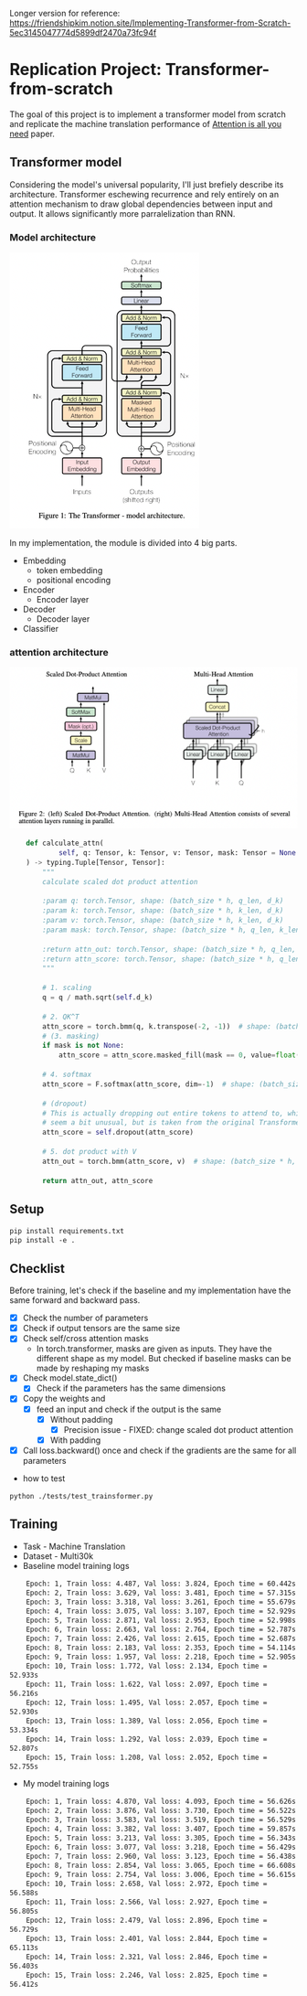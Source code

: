 Longer version for reference: https://friendshipkim.notion.site/Implementing-Transformer-from-Scratch-5ec3145047774d5899df2470a73fc94f

# Replication Project: Transformer-from-scratch

The goal of this project is to implement a transformer model from scratch and replicate the machine translation performance of [Attention is all you need](https://arxiv.org/pdf/1706.03762.pdf) paper. 

## Transformer model

Considering the model's universal popularity, I'll just brefiely describe its architecture. Transformer eschewing recurrence and rely entirely on an attention mechanism to draw global dependencies between input and output. It allows significantly more parralelization than RNN. 

### Model architecture

![image1](./assets/architecture.png)

In my implementation, the module is divided into 4 big parts.

* Embedding
  * token embedding
  * positional encoding
* Encoder
  * Encoder layer
* Decoder
  * Decoder layer
* Classifier

### attention architecture

![image1](./assets/attention.png)

```python
    def calculate_attn(
            self, q: Tensor, k: Tensor, v: Tensor, mask: Tensor = None
    ) -> typing.Tuple[Tensor, Tensor]:
        """
        calculate scaled dot product attention

        :param q: torch.Tensor, shape: (batch_size * h, q_len, d_k)
        :param k: torch.Tensor, shape: (batch_size * h, k_len, d_k)
        :param v: torch.Tensor, shape: (batch_size * h, k_len, d_k)
        :param mask: torch.Tensor, shape: (batch_size * h, q_len, k_len)

        :return attn_out: torch.Tensor, shape: (batch_size * h, q_len, k_len)
        :return attn_score: torch.Tensor, shape: (batch_size * h, q_len, q_len)
        """

        # 1. scaling
        q = q / math.sqrt(self.d_k)

        # 2. QK^T
        attn_score = torch.bmm(q, k.transpose(-2, -1))  # shape: (batch_size * h, q_len, k_len)
        # (3. masking)
        if mask is not None:
            attn_score = attn_score.masked_fill(mask == 0, value=float("-inf"))

        # 4. softmax
        attn_score = F.softmax(attn_score, dim=-1)  # shape: (batch_size * h, q_len, k_len)

        # (dropout)
        # This is actually dropping out entire tokens to attend to, which might
        # seem a bit unusual, but is taken from the original Transformer paper.
        attn_score = self.dropout(attn_score)

        # 5. dot product with V
        attn_out = torch.bmm(attn_score, v)  # shape: (batch_size * h, q_len, d_k)

        return attn_out, attn_score
```

## Setup

```angular2html
pip install requirements.txt
pip install -e .
```

## Checklist

Before training, let's check if the baseline and my implementation have the same forward and backward pass.

- [x] Check the number of parameters
- [x] Check if output tensors are the same size
- [x] Check self/cross attention masks
  * In torch.transformer, masks are given as inputs. They have the different shape as my model. But checked if baseline masks can be made by reshaping my masks
- [x] Check model.state_dict()
  - [x] Check if the parameters has the same dimensions
- [x] Copy the weights and
  - [x] feed an input and check if the output is the same
    - [x] Without padding
      - [x] Precision issue - FIXED: change scaled dot product attention
    - [x] With padding
- [x] Call loss.backward() once and check if the gradients are the same for all parameters

* how to test

```angular2html
python ./tests/test_trainsformer.py
```

## Training 

* Task - Machine Translation
* Dataset - Multi30k
* Baseline model training logs

```
    Epoch: 1, Train loss: 4.487, Val loss: 3.824, Epoch time = 60.442s
    Epoch: 2, Train loss: 3.629, Val loss: 3.481, Epoch time = 57.315s
    Epoch: 3, Train loss: 3.318, Val loss: 3.261, Epoch time = 55.679s
    Epoch: 4, Train loss: 3.075, Val loss: 3.107, Epoch time = 52.929s
    Epoch: 5, Train loss: 2.871, Val loss: 2.953, Epoch time = 52.998s
    Epoch: 6, Train loss: 2.663, Val loss: 2.764, Epoch time = 52.787s
    Epoch: 7, Train loss: 2.426, Val loss: 2.615, Epoch time = 52.687s
    Epoch: 8, Train loss: 2.183, Val loss: 2.353, Epoch time = 54.114s
    Epoch: 9, Train loss: 1.957, Val loss: 2.218, Epoch time = 52.905s
    Epoch: 10, Train loss: 1.772, Val loss: 2.134, Epoch time = 52.933s
    Epoch: 11, Train loss: 1.622, Val loss: 2.097, Epoch time = 56.216s
    Epoch: 12, Train loss: 1.495, Val loss: 2.057, Epoch time = 52.930s
    Epoch: 13, Train loss: 1.389, Val loss: 2.056, Epoch time = 53.334s
    Epoch: 14, Train loss: 1.292, Val loss: 2.039, Epoch time = 52.807s
    Epoch: 15, Train loss: 1.208, Val loss: 2.052, Epoch time = 52.755s
```

* My model training logs

```
    Epoch: 1, Train loss: 4.870, Val loss: 4.093, Epoch time = 56.626s
    Epoch: 2, Train loss: 3.876, Val loss: 3.730, Epoch time = 56.522s
    Epoch: 3, Train loss: 3.583, Val loss: 3.519, Epoch time = 56.529s
    Epoch: 4, Train loss: 3.382, Val loss: 3.407, Epoch time = 59.857s
    Epoch: 5, Train loss: 3.213, Val loss: 3.305, Epoch time = 56.343s
    Epoch: 6, Train loss: 3.077, Val loss: 3.218, Epoch time = 56.429s
    Epoch: 7, Train loss: 2.960, Val loss: 3.123, Epoch time = 56.438s
    Epoch: 8, Train loss: 2.854, Val loss: 3.065, Epoch time = 66.608s
    Epoch: 9, Train loss: 2.754, Val loss: 3.006, Epoch time = 56.615s
    Epoch: 10, Train loss: 2.658, Val loss: 2.972, Epoch time = 56.588s
    Epoch: 11, Train loss: 2.566, Val loss: 2.927, Epoch time = 56.805s
    Epoch: 12, Train loss: 2.479, Val loss: 2.896, Epoch time = 56.729s
    Epoch: 13, Train loss: 2.401, Val loss: 2.844, Epoch time = 65.113s
    Epoch: 14, Train loss: 2.321, Val loss: 2.846, Epoch time = 56.403s
    Epoch: 15, Train loss: 2.246, Val loss: 2.825, Epoch time = 56.412s
```
